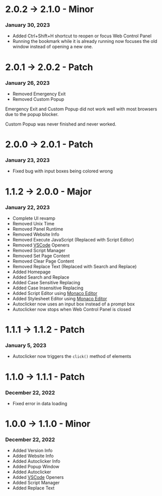 # 2.0.2 -> 2.1.0 - Minor
### January 30, 2023
* Added Ctrl+Shift+H shortcut to reopen or focus Web Control Panel
* Running the bookmark while it is already running now focuses the old window instead of opening a new one.

# 2.0.1 -> 2.0.2 - Patch
### January 26, 2023
* Removed Emergency Exit
* Removed Custom Popup

Emergency Exit and Custom Popup did not work well with most browsers due to the popup blocker.

Custom Popup was never finished and never worked.

# 2.0.0 -> 2.0.1 - Patch
### January 23, 2023
* Fixed bug with input boxes being colored wrong

# 1.1.2 -> 2.0.0 - Major
### January 22, 2023
* Complete UI revamp
* Removed Unix Time
* Removed Panel Runtime
* Removed Website Info
* Removed Execute JavaScript (Replaced with Script Editor)
* Removed [VSCode](https://vscode.dev/) Openers
* Removed Script Manager
* Removed Set Page Content
* Removed Clear Page Content
* Removed Replace Text (Replaced with Search and Replace)
* Added Homepage
* Added Search and Replace
* Added Case Sensitive Replacing
* Added Case Insensitive Replacing
* Added Script Editor using [Monaco Editor](https://microsoft.github.io/monaco-editor/)
* Added Stylesheet Editor using [Monaco Editor](https://microsoft.github.io/monaco-editor/)
* Autoclicker now uses an input box instead of a prompt box
* Autoclicker now stops when Web Control Panel is closed

# 1.1.1 -> 1.1.2 - Patch
### January 5, 2023
* Autoclicker now triggers the `click()` method of elements

# 1.1.0 -> 1.1.1 - Patch
### December 22, 2022
* Fixed error in data loading

# 1.0.0 -> 1.1.0 - Minor
### December 22, 2022
* Added Version Info
* Added Website Info
* Added Autoclicker Info
* Added Popup Window
* Added Autoclicker
* Added [VSCode](https://vscode.dev/) Openers
* Added Script Manager
* Added Replace Text
